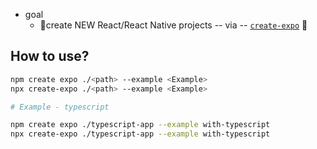 * goal
  * 👀create NEW React/React Native projects -- via -- [`create-expo`](https://github.com/expo/expo/tree/main/packages/create-expo#readme) 👀

## How to use?

```sh
npm create expo ./<path> --example <Example>
npx create-expo ./<path> --example <Example>

# Example - typescript

npm create expo ./typescript-app --example with-typescript
npx create-expo ./typescript-app --example with-typescript
```
